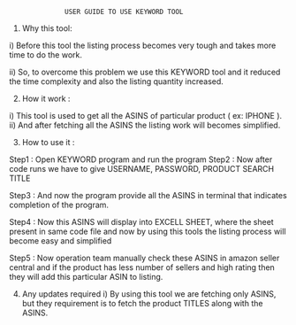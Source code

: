                   USER GUIDE TO USE KEYWORD TOOL
1.	Why this tool:

i)	Before this tool the listing process becomes very tough and takes more time to do the work.

ii)	So, to overcome this problem we use this KEYWORD tool and it reduced the time complexity and also the listing quantity increased.

2.	How it work : 

i)	This tool is used to get all the ASINS of particular product ( ex: IPHONE ).
ii)	And after fetching all the ASINS  the listing work will becomes  simplified. 

3.	How to use it : 
 
Step1 :   Open KEYWORD program and run the program
Step2 :  Now after code runs we have to give USERNAME, PASSWORD, PRODUCT SEARCH TITLE
 
Step3 :  And now the program provide all the ASINS in terminal that indicates completion  of the program.  

Step4 :  Now this ASINS will display into EXCELL SHEET, where the sheet present in same code file and now by using this tools the listing process will become easy and simplified   
 
Step5 : Now operation team manually check these ASINS in amazon seller central and if the product has  less number of sellers and high rating then they will add this particular ASIN to listing.




4.	Any updates required
i)	By using this tool we are fetching only ASINS, but they requirement is to fetch the product TITLES  along with the ASINS. 

